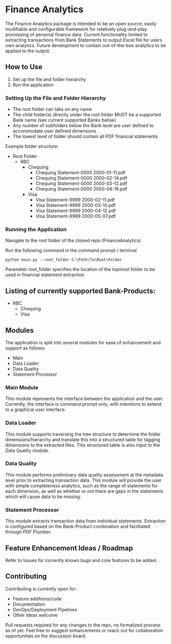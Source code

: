 # Finance Analytics

The Finance Analytics package is intended to be an open source, easily modifiable and configurable framework for relatively plug-and-play processing of personal finance data. Current functionality limited to extracting transactions from Bank Statements to output Excel file for users own analytics. Future development to contain out-of-the-box analytics to be applied to the output.

## How to Use

1) Set up the file and folder hierarchy
2) Run the application

### Setting Up the File and Folder Hierarchy
- The root folder can take on any name
- The child folder(s) directly under the root folder MUST be a supported Bank name (see current supported Banks below)
- Any number of subfolders below the Bank level are user defined to accommodate user defined dimensions
- The lowest level of folder should contain all PDF financial statements

Example folder structure:
* Root Folder
  * RBC
    * Chequing
      * Chequing Statement-0000 2000-01-11.pdf
      * Chequing Statement-0000 2000-02-14.pdf
      * Chequing Statement-0000 2000-03-12.pdf
      * Chequing Statement-0000 2000-04-16.pdf
    * Visa
      * Visa Statement-9999 2000-02-11.pdf
      * Visa Statement-9999 2000-03-10.pdf
      * Visa Statement-9999 2000-04-12.pdf
      * Visa Statement-9999 2000-05-07.pdf

### Running the Application
Navigate to the root folder of the cloned repo (FinanceAnalytics)

Run the following command in the command prompt / terminal
```
python main.py --root_folder C:\Path\To\Root\Folder
``` 

Parameter root_folder specifies the location of the topmost folder to be used in financial statement extraction

## Listing of currently supported Bank-Products:
* RBC
  * Chequing
  * Visa

## Modules
The application is split into several modules for ease of enhancement and support as follows:
* Main
* Data Loader
* Data Quality
* Statement Processor

### Main Module
This module represents the interface between the application and the user. Currently, the interface is command prompt only, with intentions to extend to a graphical user interface.

### Data Loader
This module supports traversing the tree structure to determine the folder dimensions/hierarchy and translate this into a structured table for tagging dimensions to the extracted files. This structured table is also input to the Data Quality module.

### Data Quality
This module performs preliminary data quality assessment at the metadata level prior to extracting transaction data. This module will provide the user with simple completeness analytics, such as the range of statements for each dimension, as well as whether or not there are gaps in the statements which will cause data to be missing.

### Statement Processor
This module extracts transaction data from individual statements. Extraction is configured based on the Bank-Product combination and facilitated through PDF Plumber.

## Feature Enhancement Ideas / Roadmap
Refer to Issues for currently known bugs and core features to be added.

## Contributing
Contributing is currently open for:
* Feature additions/code
* Documentation
* DevOps/Deployment Pipelines
* Other ideas welcome

Pull requests required for any changes to the repo, no formalized process as of yet. Feel free to suggest enhancements or reach out for collaboration opportunities on the discussion board.